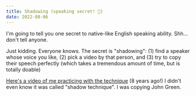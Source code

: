 ```yaml
---
title: Shadowing (speaking secret! 🤫)
date: 2022-08-06
---
```


I'm going to tell you one secret to native-like English speaking ability. Shh... don't tell anyone.

Just kidding. Everyone knows. The secret is "shadowing": (1) find a speaker whose voice you like, (2) pick a video by that person, and (3) try to copy their speech perfectly (which takes a tremendous amount of time, but is totally doable)

[Here's a video of me practicing with the technique](https://www.youtube.com/watch?v=OrL4JJXL2OQ) (8 years ago!) I didn't even know it was called "shadow technique". I was copying John Green.
